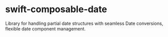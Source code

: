 # swift-composable-date
Library for handling partial date structures with seamless Date conversions, flexible date component management.
